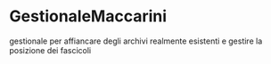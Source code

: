 # GestionaleMaccarini
gestionale per affiancare degli archivi realmente esistenti e gestire la posizione dei fascicoli
